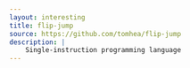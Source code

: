 ```yaml
---
layout: interesting
title: flip-jump
source: https://github.com/tomhea/flip-jump
description: |
    Single-instruction programming language
---
```

